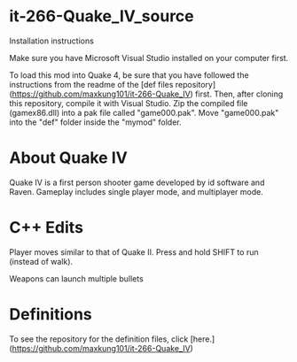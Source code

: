 it-266-Quake_IV_source
======================
Installation instructions

Make sure you have Microsoft Visual Studio installed on your computer first.

To load this mod into Quake 4, be sure that you have followed the instructions from the readme of the [def files repository] (https://github.com/maxkung101/it-266-Quake_IV) first. Then, after cloning this repository, compile it with Visual Studio. Zip the compiled file (gamex86.dll) into a pak file called "game000.pak". Move "game000.pak" into the "def" folder inside the "mymod" folder.

About Quake IV
==============
Quake IV is a first person shooter game developed by id software and Raven. Gameplay includes single player mode, and multiplayer mode.

C++ Edits
=========
Player moves similar to that of Quake II. Press and hold SHIFT to run (instead of walk).

Weapons can launch multiple bullets

Definitions
===========
To see the repository for the definition files, click [here.] (https://github.com/maxkung101/it-266-Quake_IV)
